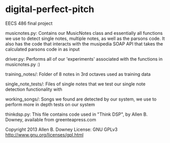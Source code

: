 # digital-perfect-pitch
EECS 486 final project

musicnotes.py: Contains our MusicNotes class and essentially all functions we use to detect single notes, multiple notes, as well as the parsons code. 
It also has the code that interacts with the musipedia SOAP API that takes the calculated parsons code in as input

driver.py: Performs all of our 'experiments' associated with the functions in musicnotes.py :)

training_notes/: Folder of 8 notes in 3rd octaves used as training data

single_note_tests/: Files of single notes that we test our single note detection functionality with

working_songs/: Songs we found are detected by our system, we use to perform more in depth tests on our system

thinkdsp.py: 
This file contains code used in "Think DSP",
by Allen B. Downey, available from greenteapress.com

Copyright 2013 Allen B. Downey
License: GNU GPLv3 http://www.gnu.org/licenses/gpl.html
